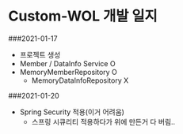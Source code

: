 Custom-WOL 개발 일지
=========================

###2021-01-17
- 프로젝트 생성
- Member / DataInfo Service O
- MemoryMemberRepository O
  - MemoryDataInfoRepository X

###2021-01-20
- Spring Security 적용(이거 어려움)
  - 스프링 시큐리티 적용하다가 위에 만든거 다 버림..